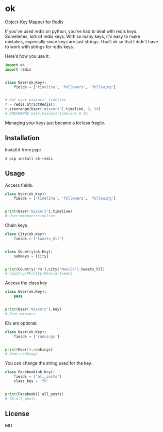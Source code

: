 # ok

Object-Key Mapper for Redis

If you've used redis on python, you've had to deal with redis keys. Sometimes,
_lots_ of redis keys. With so many keys, it's easy to make mistakes, especially
since keys are just strings. I built `ok` so that I didn't have to work with
strings for redis keys.

Here's how you use it:

```python
import ok
import redis


class User(ok.Key):
    fields = ['timeline', 'followers', 'following']


# Get user mixxorz' timeline
r = redis.StrictRedis()
r.zrevrange(User('mixxorz').timeline, 0, 50)
# ZREVRANGE User:mixxorz:timeline 0 50
```

Managing your keys just became a lot less fragile.

## Installation

Install it from pypi

```
$ pip install ok-redis
```

## Usage

Access fields.

```python
class User(ok.Key):
    fields = ['timeline', 'followers', 'following']


print(User('mixxorz').timeline)
# User:mixxorz:timeline
```

Chain keys.

```python
class City(ok.Key):
    fields = ['tweets_hll']


class Country(ok.Key):
    subkeys = [City]


print(Country('PH').City('Manila').tweets_hll)
# Country:PH:City:Manila:tweets
```

Access the class key

```python
class User(ok.Key):
    pass


print(User('mixxorz').key)
# User:mixxorz
```

IDs are optional.

```python
class User(ok.Key):
    fields = ['rankings']


print(User().rankings)
# User:rankings
```

You can change the string used for the key.

```python
class Facebook(ok.Key):
    fields = ['all_posts']
    class_key = 'fb'


print(Facebook().all_posts)
# fb:all_posts
```

## License

MIT
